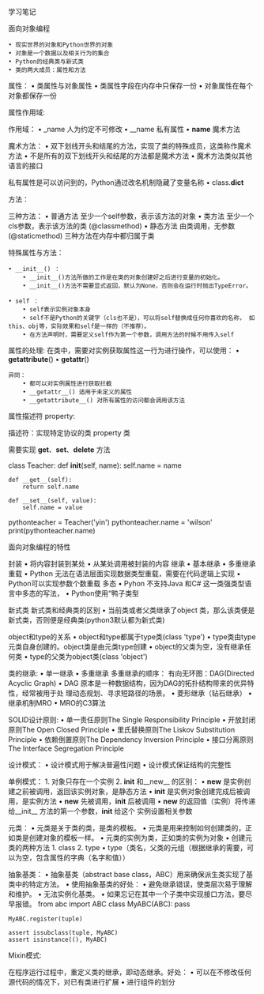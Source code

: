 学习笔记

面向对象编程

    • 现实世界的对象和Python世界的对象 
    • 对象是一个数据以及相关行为的集合 
    • Python的经典类与新式类 
    • 类的两大成员：属性和方法


属性：
    • 类属性与对象属性 
    • 类属性字段在内存中只保存一份 
    • 对象属性在每个对象都保存一份 


属性作用域:

作用域： 
    • _name  人为约定不可修改 
    • __name 私有属性 
    • __name__ 魔术方法


魔术方法： 
    • 双下划线开头和结尾的方法，实现了类的特殊成员，这类称作魔术方法 
    • 不是所有的双下划线开头和结尾的方法都是魔术方法 
    • 魔术方法类似其他语言的接口 

私有属性是可以访问到的，Python通过改名机制隐藏了变量名称 
    • class.__dict__



方法：

三种方法： 
    • 普通方法 至少一个self参数，表示该方法的对象 
    • 类方法 至少一个cls参数，表示该方法的类 (@classmethod)
    • 静态方法 由类调用，无参数 (@staticmethod)
三种方法在内存中都归属于类


特殊属性与方法：

    • __init__() ：
        • __init__()方法所做的工作是在类的对象创建好之后进行变量的初始化。 
        • __init__()方法不需要显式返回，默认为None，否则会在运行时抛出TypeError。

    • self ：
        • self表示实例对象本身 
        • self不是Python的关键字（cls也不是），可以将self替换成任何你喜欢的名称， 如this、obj等，实际效果和self是一样的（不推荐）。 
        • 在方法声明时，需要定义self作为第一个参数，调用方法的时候不用传入self

属性的处理:
    在类中，需要对实例获取属性这一行为进行操作，可以使用： 
    • __getattribute__() 
    • __getattr__()
    
    异同： 
        • 都可以对实例属性进行获取拦截 
        • __getattr__() 适用于未定义的属性 
        • __getattribute__() 对所有属性的访问都会调用该方法


属性描述符 property:

描述符：实现特定协议的类 property 类

需要实现 __get__、__set__、__delete__ 方法

class Teacher:
    def __init__(self, name): 
        self.name = name 

    def __get__(self): 
        return self.name

    def __set__(self, value): 
        self.name = value 

pythonteacher =  Teacher('yin') 
pythonteacher.name = 'wilson' 
print(pythonteacher.name)


面向对象编程的特性

封装 
    • 将内容封装到某处 
    • 从某处调用被封装的内容 
继承 
    • 基本继承 
    • 多重继承 
重载 
    • Python 无法在语法层面实现数据类型重载，需要在代码逻辑上实现 
    • Python可以实现参数个数重载 
多态 
    • Pyhon 不支持Java 和C# 这一类强类型语言中多态的写法， 
    • Python使用“鸭子类型

新式类
新式类和经典类的区别 
    • 当前类或者父类继承了object 类，那么该类便是新式类，否则便是经典类(python3默认都为新式类)

object和type的关系 
    • object和type都属于type类(class 'type') 
    • type类由type元类自身创建的。object类是由元类type创建 
    • object的父类为空，没有继承任何类 
    • type的父类为object类(class 'object')

类的继承:
    • 单一继承 
    • 多重继承 
        多重继承的顺序：
            有向无环图：DAG(Directed Acyclic Graph) 
                • DAG 原本是一种数据结构，因为DAG的拓扑结构带来的优异特性，经常被用于处 理动态规划、寻求短路径的场景。 
    • 菱形继承（钻石继承） 
    • 继承机制MRO 
    • MRO的C3算法

SOLID设计原则:
    • 单一责任原则The Single Responsibility Principle 
    • 开放封闭原则The Open Closed Principle 
    • 里氏替换原则The Liskov Substitution Principle 
    • 依赖倒置原则The Dependency Inversion Principle 
    • 接口分离原则The Interface Segregation Principle

设计模式：
    • 设计模式用于解决普遍性问题 
    • 设计模式保证结构的完整性

单例模式：
    1. 对象只存在一个实例 
    2. __init__  和__new__  的区别： 
        • __new__ 是实例创建之前被调用，返回该实例对象，是静态方法 
        • __init__ 是实例对象创建完成后被调用，是实例方法 
        • __new__ 先被调用，__init__ 后被调用 
        • __new__ 的返回值（实例）将传递给__init__ 方法的第一个参数，__init__ 给这个 实例设置相关参数

元类：
    • 元类是关于类的类，是类的模板。 
    • 元类是用来控制如何创建类的，正如类是创建对象的模板一样。 
    • 元类的实例为类，正如类的实例为对象 
    • 创建元类的两种方法 
        1. class 
        2. type 
            • type（类名，父类的元组（根据继承的需要，可以为空，包含属性的字典（名字和值）） 


抽象基类：
    • 抽象基类（abstract base class，ABC）用来确保派生类实现了基类中的特定方法。 
    • 使用抽象基类的好处： 
        • 避免继承错误，使类层次易于理解和维护。 
        • 无法实例化基类。 
        • 如果忘记在其中一个子类中实现接口方法，要尽早报错。
    from abc import ABC
    class MyABC(ABC): 
        pass

    MyABC.register(tuple)

    assert issubclass(tuple, MyABC) 
    assert isinstance((), MyABC)


Mixin模式:

在程序运行过程中，重定义类的继承，即动态继承。好处： 
    • 可以在不修改任何源代码的情况下，对已有类进行扩展 
    • 进行组件的划分 